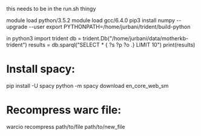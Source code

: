 this needs to be in the run.sh thingy

module load python/3.5.2
module load gcc/6.4.0
pip3 install numpy --upgrade --user
export PYTHONPATH=/home/jurbani/trident/build-python


in python3
import trident
db = trident.Db("/home/jurbani/data/motherkb-trident")
results = db.sparql("SELECT * { ?s ?p ?o .} LIMIT 10")
print(results)


# Install spacy:
pip install -U spacy
python -m spacy download en_core_web_sm

# Recompress warc file:
warcio recompress path/to/file path/to/new_file
